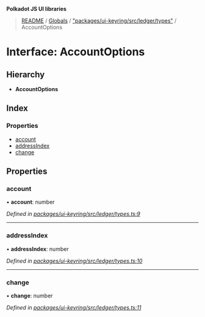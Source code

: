 **Polkadot JS UI libraries**

> [README](../README.md) / [Globals](../globals.md) / ["packages/ui-keyring/src/ledger/types"](../modules/_packages_ui_keyring_src_ledger_types_.md) / AccountOptions

# Interface: AccountOptions

## Hierarchy

* **AccountOptions**

## Index

### Properties

* [account](_packages_ui_keyring_src_ledger_types_.accountoptions.md#account)
* [addressIndex](_packages_ui_keyring_src_ledger_types_.accountoptions.md#addressindex)
* [change](_packages_ui_keyring_src_ledger_types_.accountoptions.md#change)

## Properties

### account

•  **account**: number

*Defined in [packages/ui-keyring/src/ledger/types.ts:9](https://github.com/polkadot-js/ui/blob/678d4dc5/packages/ui-keyring/src/ledger/types.ts#L9)*

___

### addressIndex

•  **addressIndex**: number

*Defined in [packages/ui-keyring/src/ledger/types.ts:10](https://github.com/polkadot-js/ui/blob/678d4dc5/packages/ui-keyring/src/ledger/types.ts#L10)*

___

### change

•  **change**: number

*Defined in [packages/ui-keyring/src/ledger/types.ts:11](https://github.com/polkadot-js/ui/blob/678d4dc5/packages/ui-keyring/src/ledger/types.ts#L11)*
